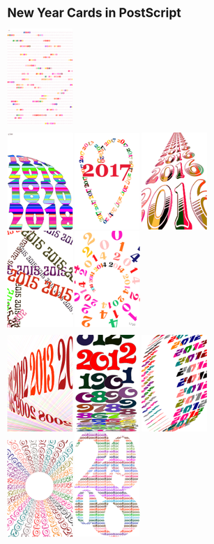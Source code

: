 # New Year Cards in PostScript 

<img src="https://raw.githubusercontent.com/k16shikano/new-year-cards/master/2020/fileout.png" width="150"> 

<img src="https://raw.githubusercontent.com/k16shikano/new-year-cards/master/2018/2018.png" width="150"> <img src="https://raw.githubusercontent.com/k16shikano/new-year-cards/master/2017/2017.png" width="150">  <img src="https://raw.githubusercontent.com/k16shikano/new-year-cards/master/2016/2016.png" width="150"> <img src="https://raw.githubusercontent.com/k16shikano/new-year-cards/master/2015/2015.png" width="150"> <img src="https://raw.githubusercontent.com/k16shikano/new-year-cards/master/2014/2014.png" width="150">

<img src="https://raw.githubusercontent.com/k16shikano/new-year-cards/master/2013/2013.png" width="150"> <img src="https://raw.githubusercontent.com/k16shikano/new-year-cards/master/2012/2012.png" width="150"> <img src="https://raw.githubusercontent.com/k16shikano/new-year-cards/master/2011/2011.png" width="150"> <img src="https://raw.githubusercontent.com/k16shikano/new-year-cards/master/2010/2010.png" width="150"> <img src="https://raw.githubusercontent.com/k16shikano/new-year-cards/master/2008/2008.png" width="150">
